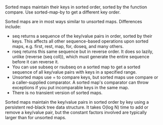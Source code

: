 Sorted maps maintain their keys in sorted order, sorted by the
function compare.  Use sorted-map-by to get a different key order.

Sorted maps are in most ways similar to unsorted maps.  Differences
include:

* seq returns a sequence of the key/value pairs in order, sorted by
  their keys.  This affects all other sequence-based operations upon
  sorted maps, e.g. first, rest, map, for, doseq, and many others.
* rseq returns this same sequence but in reverse order.  It does so
  lazily, unlike (reverse (seq coll)), which must generate the entire
  sequence before it can reverse it.
* You can use subseq or rsubseq on a sorted map to get a sorted
  sequence of all key/value pairs with keys in a specified range.
* Unsorted maps use = to compare keys, but sorted maps use compare or
  a caller-supplied comparator.  A sorted map's comparator can throw
  exceptions if you put incomparable keys in the same map.
* There is no transient version of sorted maps.

Sorted maps maintain the key/value pairs in sorted order by key using
a persistent red-black tree data structure.  It takes O(log N) time to
add or remove a key/value pair, but the constant factors involved are
typically larger than for unsorted maps.

